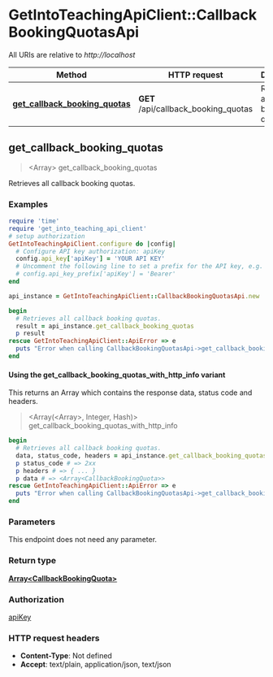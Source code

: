 # GetIntoTeachingApiClient::CallbackBookingQuotasApi

All URIs are relative to *http://localhost*

| Method | HTTP request | Description |
| ------ | ------------ | ----------- |
| [**get_callback_booking_quotas**](CallbackBookingQuotasApi.md#get_callback_booking_quotas) | **GET** /api/callback_booking_quotas | Retrieves all callback booking quotas. |


## get_callback_booking_quotas

> <Array<CallbackBookingQuota>> get_callback_booking_quotas

Retrieves all callback booking quotas.

### Examples

```ruby
require 'time'
require 'get_into_teaching_api_client'
# setup authorization
GetIntoTeachingApiClient.configure do |config|
  # Configure API key authorization: apiKey
  config.api_key['apiKey'] = 'YOUR API KEY'
  # Uncomment the following line to set a prefix for the API key, e.g. 'Bearer' (defaults to nil)
  # config.api_key_prefix['apiKey'] = 'Bearer'
end

api_instance = GetIntoTeachingApiClient::CallbackBookingQuotasApi.new

begin
  # Retrieves all callback booking quotas.
  result = api_instance.get_callback_booking_quotas
  p result
rescue GetIntoTeachingApiClient::ApiError => e
  puts "Error when calling CallbackBookingQuotasApi->get_callback_booking_quotas: #{e}"
end
```

#### Using the get_callback_booking_quotas_with_http_info variant

This returns an Array which contains the response data, status code and headers.

> <Array(<Array<CallbackBookingQuota>>, Integer, Hash)> get_callback_booking_quotas_with_http_info

```ruby
begin
  # Retrieves all callback booking quotas.
  data, status_code, headers = api_instance.get_callback_booking_quotas_with_http_info
  p status_code # => 2xx
  p headers # => { ... }
  p data # => <Array<CallbackBookingQuota>>
rescue GetIntoTeachingApiClient::ApiError => e
  puts "Error when calling CallbackBookingQuotasApi->get_callback_booking_quotas_with_http_info: #{e}"
end
```

### Parameters

This endpoint does not need any parameter.

### Return type

[**Array&lt;CallbackBookingQuota&gt;**](CallbackBookingQuota.md)

### Authorization

[apiKey](../README.md#apiKey)

### HTTP request headers

- **Content-Type**: Not defined
- **Accept**: text/plain, application/json, text/json

